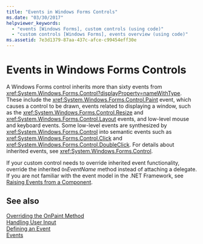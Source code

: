 ```yaml
---
title: "Events in Windows Forms Controls"
ms.date: "03/30/2017"
helpviewer_keywords: 
  - "events [Windows Forms], custom controls (using code)"
  - "custom controls [Windows Forms], events overview (using code)"
ms.assetid: 7e3d1379-87aa-437c-afce-c99454eff30e
---
```

# Events in Windows Forms Controls
A Windows Forms control inherits more than sixty events from <xref:System.Windows.Forms.Control?displayProperty=nameWithType>. These include the <xref:System.Windows.Forms.Control.Paint> event, which causes a control to be drawn, events related to displaying a window, such as the <xref:System.Windows.Forms.Control.Resize> and <xref:System.Windows.Forms.Control.Layout> events, and low-level mouse and keyboard events. Some low-level events are synthesized by <xref:System.Windows.Forms.Control> into semantic events such as <xref:System.Windows.Forms.Control.Click> and <xref:System.Windows.Forms.Control.DoubleClick>. For details about inherited events, see <xref:System.Windows.Forms.Control>.  
  
 If your custom control needs to override inherited event functionality, override the inherited `On`*EventName* method instead of attaching a delegate. If you are not familiar with the event model in the .NET Framework, see [Raising Events from a Component](https://msdn.microsoft.com/library/9aebf605-a87d-470b-b7c8-f9abfc8360a0).  
  
## See also
 [Overriding the OnPaint Method](../../../../docs/framework/winforms/controls/overriding-the-onpaint-method.md)  
 [Handling User Input](../../../../docs/framework/winforms/controls/handling-user-input.md)  
 [Defining an Event](../../../../docs/framework/winforms/controls/defining-an-event-in-windows-forms-controls.md)  
 [Events](../../../../docs/standard/events/index.md)
